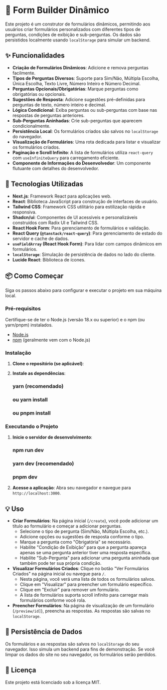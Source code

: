 # 📝 Form Builder Dinâmico

Este projeto é um construtor de formulários dinâmicos, permitindo aos usuários criar formulários personalizados com diferentes tipos de perguntas, condições de exibição e sub-perguntas. Os dados são persistidos localmente usando `localStorage` para simular um backend.

## ✨ Funcionalidades

*   **Criação de Formulários Dinâmicos**: Adicione e remova perguntas facilmente.
*   **Tipos de Perguntas Diversos**: Suporte para Sim/Não, Múltipla Escolha, Única Escolha, Texto Livre, Número Inteiro e Número Decimal.
*   **Perguntas Opcionais/Obrigatórias**: Marque perguntas como obrigatórias ou opcionais.
*   **Sugestões de Resposta**: Adicione sugestões pré-definidas para perguntas de texto, número inteiro e decimal.
*   **Lógica Condicional**: Exiba perguntas ou sub-perguntas com base nas respostas de perguntas anteriores.
*   **Sub-Perguntas Aninhadas**: Crie sub-perguntas que aparecem condicionalmente.
*   **Persistência Local**: Os formulários criados são salvos no `localStorage` do navegador.
*   **Visualização de Formulários**: Uma rota dedicada para listar e visualizar os formulários criados.
*   **Paginação e Scroll Infinito**: A lista de formulários utiliza `react-query` com `useInfiniteQuery` para carregamento eficiente.
*   **Componente de Informações do Desenvolvedor**: Um componente flutuante com detalhes do desenvolvedor.

## 🚀 Tecnologias Utilizadas

*   **Next.js**: Framework React para aplicações web.
*   **React**: Biblioteca JavaScript para construção de interfaces de usuário.
*   **Tailwind CSS**: Framework CSS utilitário para estilização rápida e responsiva.
*   **Shadcn/ui**: Componentes de UI acessíveis e personalizáveis construídos com Radix UI e Tailwind CSS.
*   **React Hook Form**: Para gerenciamento de formulários e validação.
*   **React Query (`@tanstack/react-query`)**: Para gerenciamento de estado do servidor e cache de dados.
*   **`useFieldArray` (React Hook Form)**: Para lidar com campos dinâmicos em formulários.
*   **`localStorage`**: Simulação de persistência de dados no lado do cliente.
*   **Lucide React**: Biblioteca de ícones.

## 📦 Como Começar

Siga os passos abaixo para configurar e executar o projeto em sua máquina local.

### Pré-requisitos

Certifique-se de ter o Node.js (versão 18.x ou superior) e o npm (ou yarn/pnpm) instalados.

*   [Node.js](https://nodejs.org/en/download/)
*   [npm](https://docs.npmjs.com/downloading-and-installing-node-js-and-npm) (geralmente vem com o Node.js)

### Instalação

1.  **Clone o repositório (se aplicável)**:

2.  **Instale as dependências**:
    ### yarn (recomendado)
    ### ou yarn install
    ### ou pnpm install

### Executando o Projeto

1.  **Inicie o servidor de desenvolvimento**:
    ### npm run dev
    ### yarn dev (recomendado)
    ### pnpm dev

2.  **Acesse a aplicação**:
    Abra seu navegador e navegue para `http://localhost:3000`.

## 💡 Uso

*   **Criar Formulários**: Na página inicial (`/create`), você pode adicionar um título ao formulário e começar a adicionar perguntas.
    *   Selecione o tipo de pergunta (Sim/Não, Múltipla Escolha, etc.).
    *   Adicione opções ou sugestões de resposta conforme o tipo.
    *   Marque a pergunta como "Obrigatória" se necessário.
    *   Habilite "Condição de Exibição" para que a pergunta apareça apenas se uma pergunta anterior tiver uma resposta específica.
    *   Habilite "Sub-Pergunta" para adicionar uma pergunta aninhada que também pode ter sua própria condição.
*   **Visualizar Formulários Criados**: Clique no botão "Ver Formulários Criados" na página inicial ou navegue para `/`.
    *   Nesta página, você verá uma lista de todos os formulários salvos.
    *   Clique em "Visualizar" para preencher um formulário específico.
    *   Clique em "Excluir" para remover um formulário.
    *   A lista de formulários suporta scroll infinito para carregar mais formulários conforme você rola.
*   **Preencher Formulários**: Na página de visualização de um formulário (`/preview/id]`), preencha as respostas. As respostas são salvas no `localStorage`.

## 💾 Persistência de Dados

Os formulários e as respostas são salvos no `localStorage` do seu navegador. Isso simula um backend para fins de demonstração. Se você limpar os dados do site no seu navegador, os formulários serão perdidos.

## 📄 Licença

Este projeto está licenciado sob a licença MIT.
